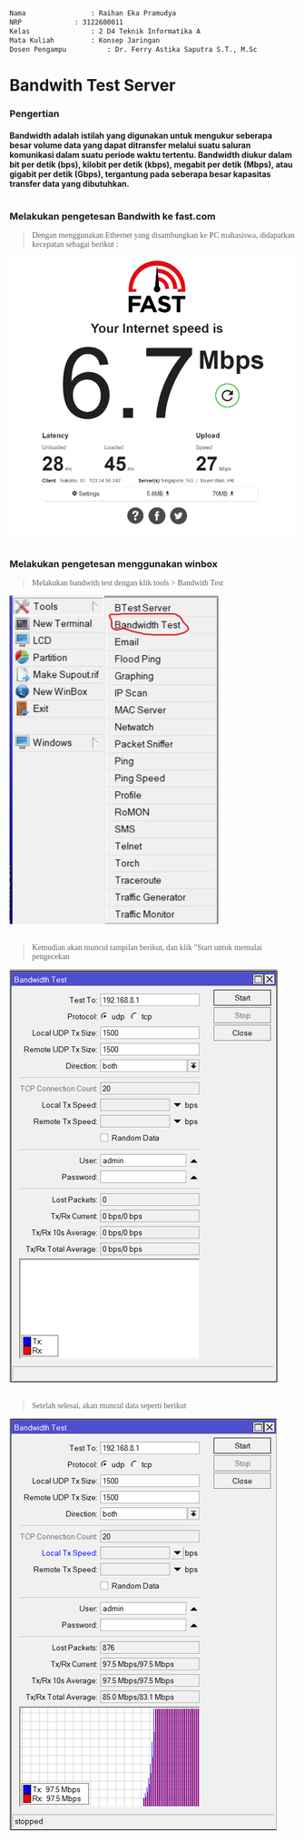     Nama		        : Raihan Eka Pramudya
    NRP		        : 3122600011
    Kelas		        : 2 D4 Teknik Informatika A
    Mata Kuliah	        : Konsep Jaringan
    Dosen Pengampu	        : Dr. Ferry Astika Saputra S.T., M.Sc
    
# Bandwith Test Server
### Pengertian
#### Bandwidth adalah istilah yang digunakan untuk mengukur seberapa besar volume data yang dapat ditransfer melalui suatu saluran komunikasi dalam suatu periode waktu tertentu. Bandwidth diukur dalam bit per detik (bps), kilobit per detik (kbps), megabit per detik (Mbps), atau gigabit per detik (Gbps), tergantung pada seberapa besar kapasitas transfer data yang dibutuhkan. 
#
### Melakukan pengetesan Bandwith ke fast.com
><div class ="isi" style="font-family:bahnschrift;">Dengan menggunakan Ethernet yang disambungkan ke PC mahasiswa, didapatkan kecepatan sebagai berikut : <br>
<img src="assets/bandwith1.png"><br>
#
### Melakukan pengetesan menggunakan winbox

><div class ="isi" style="font-family:bahnschrift;"> Melakukan bandwith test dengan klik tools > Bandwith Test
<img src="assets/bandwith4.jpg"><br><br>

><div class ="isi" style="font-family:bahnschrift;">Kemudian akan muncul tampilan berikut, dan klik "Start untuk memulai pengecekan
<img src="assets/bandwith5.png"><br><br>

><div class ="isi" style="font-family:bahnschrift;">Setelah selesai, akan muncul data seperti berikut
<img src="assets/bandwith3.png"><br><br>
